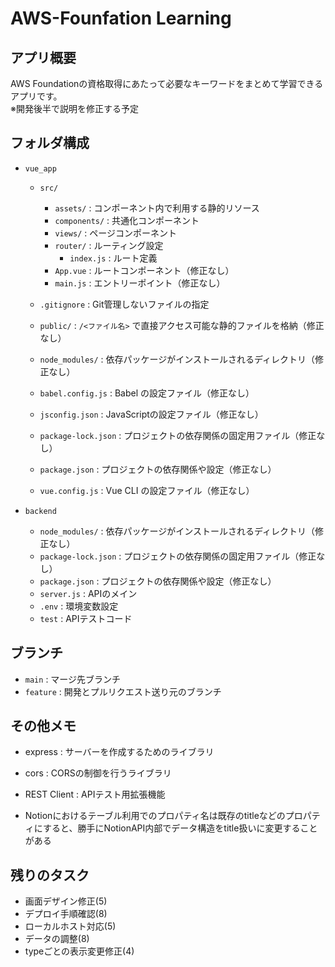 # AWS-Founfation Learning

## アプリ概要

AWS Foundationの資格取得にあたって必要なキーワードをまとめて学習できるアプリです。  
※開発後半で説明を修正する予定

## フォルダ構成

- `vue_app`
  - `src/`
    - `assets/` : コンポーネント内で利用する静的リソース  
    - `components/` : 共通化コンポーネント  
    - `views/` : ページコンポーネント  
    - `router/` : ルーティング設定  
      - `index.js` : ルート定義  
    - `App.vue` : ルートコンポーネント（修正なし）  
    - `main.js` : エントリーポイント（修正なし）  

  - `.gitignore` : Git管理しないファイルの指定  
  - `public/` : `/<ファイル名>` で直接アクセス可能な静的ファイルを格納（修正なし）  
  - `node_modules/` : 依存パッケージがインストールされるディレクトリ（修正なし）  
  - `babel.config.js` : Babel の設定ファイル（修正なし）  
  - `jsconfig.json` : JavaScriptの設定ファイル（修正なし） 
  - `package-lock.json` : プロジェクトの依存関係の固定用ファイル（修正なし）  
  - `package.json` : プロジェクトの依存関係や設定（修正なし）  
  - `vue.config.js` : Vue CLI の設定ファイル（修正なし）

- `backend`
  - `node_modules/` : 依存パッケージがインストールされるディレクトリ（修正なし） 
  - `package-lock.json` : プロジェクトの依存関係の固定用ファイル（修正なし）  
  - `package.json` : プロジェクトの依存関係や設定（修正なし） 
  - `server.js` : APIのメイン
  - `.env` : 環境変数設定
  - `test` : APIテストコード

## ブランチ

- `main` : マージ先ブランチ  
- `feature` : 開発とプルリクエスト送り元のブランチ

## その他メモ

- express : サーバーを作成するためのライブラリ  
- cors : CORSの制御を行うライブラリ  
- REST Client : APIテスト用拡張機能

- Notionにおけるテーブル利用でのプロパティ名は既存のtitleなどのプロパティにすると、勝手にNotionAPI内部でデータ構造をtitle扱いに変更することがある

## 残りのタスク

- 画面デザイン修正(5)  
- デプロイ手順確認(8)  
 - ローカルホスト対応(5)
- データの調整(8)
- typeごとの表示変更修正(4)